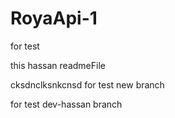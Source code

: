 # RoyaApi-1
for test

this hassan readmeFile

cksdnclksnkcnsd
 for test new branch
 
 for test dev-hassan branch
